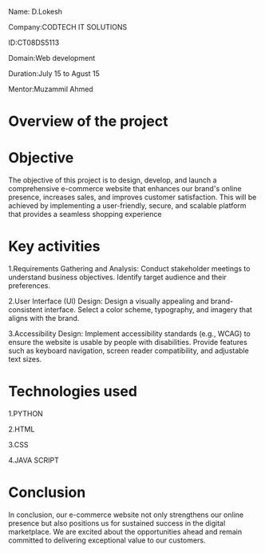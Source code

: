  Name: D.Lokesh 
  
  Company:CODTECH IT SOLUTIONS
  
  ID:CT08DS5113
  
  Domain:Web development
  
  Duration:July 15 to Agust 15
  
 Mentor:Muzammil Ahmed
 # Overview of the project
 # Objective
 The objective of this project is to design, develop, and launch a comprehensive e-commerce website that enhances our brand's online presence, increases sales, and improves customer satisfaction. This will be achieved by implementing a user-friendly, secure, and scalable platform that provides a seamless shopping experience
 # Key activities
 1.Requirements Gathering and Analysis:
Conduct stakeholder meetings to understand business objectives.
Identify target audience and their preferences.

2.User Interface (UI) Design:
Design a visually appealing and brand-consistent interface.
Select a color scheme, typography, and imagery that aligns with the brand.

3.Accessibility Design:
Implement accessibility standards (e.g., WCAG) to ensure the website is usable by people with disabilities.
Provide features such as keyboard navigation, screen reader compatibility, and adjustable text sizes.

# Technologies used
1.PYTHON

2.HTML

3.CSS

4.JAVA SCRIPT

# Conclusion
In conclusion, our e-commerce website not only strengthens our online presence but also positions us for sustained success in the digital marketplace. We are excited about the opportunities ahead and remain committed to delivering exceptional value to our customers.





 
 


